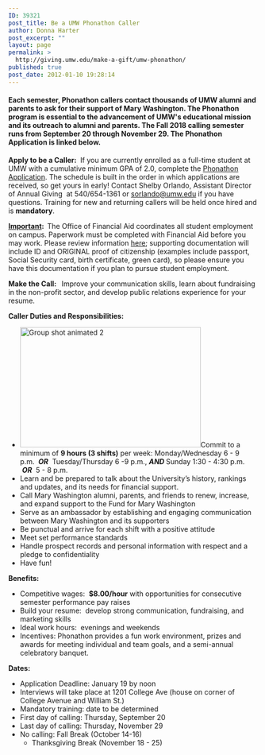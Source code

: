 ```yaml
---
ID: 39321
post_title: Be a UMW Phonathon Caller
author: Donna Harter
post_excerpt: ""
layout: page
permalink: >
  http://giving.umw.edu/make-a-gift/umw-phonathon/
published: true
post_date: 2012-01-10 19:28:14
---
```

<h4>Each semester, Phonathon callers contact thousands of UMW alumni and parents to ask for their support of Mary Washington. The Phonathon program is essential to the advancement of UMW's educational mission and its outreach to alumni and parents. The<strong> Fall 2018</strong> calling semester runs from <strong>September 20 through November 29</strong>. The Phonathon Application is linked below.</h4>
<strong>Apply to be a Caller:</strong>  If you are currently enrolled as a full-time student at UMW with a cumulative minimum GPA of 2.0, complete the <a href="http://giving.umw.edu/make-a-gift/umw-phonathon/phonathon-associate-application/">Phonathon Application</a>. The schedule is built in the order in which applications are received, so get yours in early! Contact Shelby Orlando, Assistant Director of Annual Giving  at 540/654-1361 or <a href="mailto:sorlando@umw.edu">sorlando@umw.edu</a> if you have questions. Training for new and returning callers will be held once hired and is <strong>mandatory</strong>.  <strong>
</strong>

<strong><span style="text-decoration: underline">Important</span>:  </strong>The Office of Financial Aid coordinates all student employment on campus. Paperwork must be completed with Financial Aid before you may work. Please review information <a href="http://adminfinance.umw.edu/financialaid/student-employment/">here</a>; supporting documentation will include ID and ORIGINAL proof of citizenship (examples include passport, Social Security card, birth certificate, green card), so please ensure you have this documentation if you plan to pursue student employment.
<p style="text-align: left"><strong>Make the Call:  </strong> Improve your communication skills, learn about fundraising in the non-profit sector, and develop public relations experience for your resume.</p>
<p style="text-align: left"><strong>Caller Duties and Responsibilities: </strong></p>

<ul>
 	<li><a href="https://giving.umw.edu/wp-content/uploads/2016/05/Group-shot-animated-2.jpg"><img class="alignright wp-image-47312" src="https://giving.umw.edu/wp-content/uploads/2016/05/Group-shot-animated-2-300x200.jpg" alt="Group shot animated 2" width="364" height="242" /></a>Commit to a minimum of <strong>9 hours (3 shifts)</strong> per week:
Monday/Wednesday 6 - 9 p.m.  <em><strong>OR</strong></em>  Tuesday/Thursday 6 -9 p.m., <em><strong>AND
</strong></em>Sunday 1:30 - 4:30 p.m.  <strong><em>OR</em></strong>  5 - 8 p.m.</li>
 	<li>Learn and be prepared to talk about the University’s history, rankings and updates, and its needs for financial support.</li>
 	<li>Call Mary Washington alumni, parents, and friends to renew, increase, and expand support to the Fund for Mary Washington</li>
 	<li>Serve as an ambassador by establishing and engaging communication between Mary Washington and its supporters</li>
 	<li>Be punctual and arrive for each shift with a positive attitude</li>
 	<li>Meet set performance standards</li>
 	<li>Handle prospect records and personal information with respect and a pledge to confidentiality</li>
 	<li>Have fun!</li>
</ul>
<strong>Benefits:</strong>
<ul>
 	<li>Competitive wages:  <strong>$8.00/hour</strong> with opportunities for consecutive semester performance pay raises</li>
 	<li>Build your resume:  develop strong communication, fundraising, and marketing skills</li>
 	<li>Ideal work hours:  evenings and weekends</li>
 	<li>Incentives: Phonathon provides a fun work environment, prizes and awards for meeting individual and team goals, and a semi-annual celebratory banquet.</li>
</ul>
<strong>Dates:</strong>
<ul>
 	<li>Application Deadline: January 19 by noon</li>
 	<li>Interviews will take place at 1201 College Ave (house on corner of College Avenue and William St.)</li>
 	<li>Mandatory training: date to be determined</li>
 	<li>First day of calling: Thursday, September 20</li>
 	<li>Last day of calling: Thursday, November 29</li>
 	<li>No calling: Fall Break (October 14-16)
<ul>
 	<li>Thanksgiving Break (November 18 - 25)</li>
</ul>
</li>
</ul>
<strong> </strong>

&nbsp;
